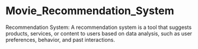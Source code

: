 # Movie_Recommendation_System
Recommendation System: A recommendation system is a tool that suggests products, services, or content to users based on data analysis, such as user preferences, behavior, and past interactions.

